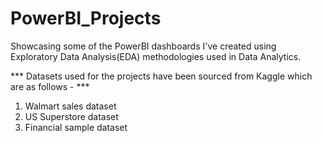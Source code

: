 # PowerBI_Projects

Showcasing some of the PowerBI dashboards I've created using Exploratory Data Analysis(EDA) methodologies used in Data Analytics. 

*** Datasets used for the projects have been sourced from Kaggle which are as follows - ***
1) Walmart sales dataset
2) US Superstore dataset
3) Financial sample dataset
